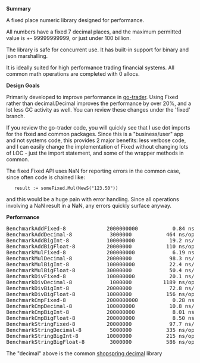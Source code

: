 **Summary**

A fixed place numeric library designed for performance.

All numbers have a fixed 7 decimal places, and the maximum permitted value is +- 99999999999,
or just under 100 billion.

The library is safe for concurrent use. It has built-in support for binary and json marshalling.

It is ideally suited for high performance trading financial systems. All common math operations are completed with 0 allocs.

**Design Goals**

Primarily developed to improve performance in [go-trader](https://github.com/robaho/go-trader).
Using Fixed rather than decimal.Decimal improves the performance by over 20%, and a lot less GC activity as well.
You can review these changes under the 'fixed' branch.

If you review the go-trader code, you will quickly see that I use dot imports for the fixed and common packages. Since this
is a "business/user" app and not systems code, this provides 2 major benefits: less verbose code, and I can easily change the
implementation of Fixed without changing lots of LOC - just the import statement, and some of the wrapper methods in common.

The fixed.Fixed API uses NaN for reporting errors in the common case, since often code is chained like:
```
   result := someFixed.Mul(NewS("123.50"))
```
and this would be a huge pain with error handling. Since all operations involving a NaN result in a NaN,
 any errors quickly surface anyway.


**Performance**

<pre>
BenchmarkAddFixed-8         	2000000000	         0.84 ns/op	       0 B/op	       0 allocs/op
BenchmarkAddDecimal-8       	 3000000	       464 ns/op	     400 B/op	      10 allocs/op
BenchmarkAddBigInt-8        	100000000	        19.2 ns/op	       0 B/op	       0 allocs/op
BenchmarkAddBigFloat-8      	20000000	       110 ns/op	      48 B/op	       1 allocs/op
BenchmarkMulFixed-8         	200000000	         6.19 ns/op	       0 B/op	       0 allocs/op
BenchmarkMulDecimal-8       	20000000	        98.3 ns/op	      80 B/op	       2 allocs/op
BenchmarkMulBigInt-8        	100000000	        22.4 ns/op	       0 B/op	       0 allocs/op
BenchmarkMulBigFloat-8      	30000000	        50.4 ns/op	       0 B/op	       0 allocs/op
BenchmarkDivFixed-8         	100000000	        20.1 ns/op	       0 B/op	       0 allocs/op
BenchmarkDivDecimal-8       	 1000000	      1189 ns/op	     928 B/op	      22 allocs/op
BenchmarkDivBigInt-8        	20000000	        72.8 ns/op	      48 B/op	       1 allocs/op
BenchmarkDivBigFloat-8      	10000000	       156 ns/op	      64 B/op	       2 allocs/op
BenchmarkCmpFixed-8         	2000000000	         0.28 ns/op	       0 B/op	       0 allocs/op
BenchmarkCmpDecimal-8       	100000000	        10.8 ns/op	       0 B/op	       0 allocs/op
BenchmarkCmpBigInt-8        	200000000	         8.01 ns/op	       0 B/op	       0 allocs/op
BenchmarkCmpBigFloat-8      	200000000	         8.50 ns/op	       0 B/op	       0 allocs/op
BenchmarkStringFixed-8      	20000000	        97.7 ns/op	      16 B/op	       1 allocs/op
BenchmarkStringDecimal-8    	 5000000	       335 ns/op	     144 B/op	       5 allocs/op
BenchmarkStringBigInt-8     	10000000	       215 ns/op	      80 B/op	       3 allocs/op
BenchmarkStringBigFloat-8   	 3000000	       586 ns/op	     272 B/op	       8 allocs/op
</pre>

The "decimal" above is the common [shopspring decimal](https://github.com/shopspring/decimal) library